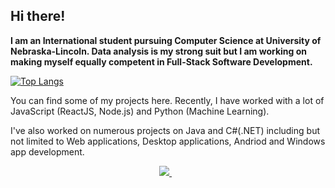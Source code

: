 ## Hi there! 

**I am an International student pursuing Computer Science at University of Nebraska-Lincoln. Data analysis is my strong suit but I am working on making myself equally competent in Full-Stack Software Development.**


[![Top Langs](https://github-readme-stats.vercel.app/api/top-langs/?username=rojinadeuja&layout=compact&hide=jupyter%20notebook&langs_count=7)](https://github.com/anuraghazra/github-readme-stats)

You can find some of my projects here. Recently, I have worked with a lot of JavaScript (ReactJS, Node.js) and Python (Machine Learning).

I've also worked on numerous projects on Java and C#(.NET) including but not limited to Web applications, Desktop applications, Andriod and Windows app development.

<p align='center'> 
  <a href="https://www.linkedin.com/in/rojinadeuja/">
    <img src="https://img.shields.io/badge/linkedin-%230077B5.svg?&style=for-the-badge&logo=linkedin&logoColor=white" />
  </a>&nbsp;&nbsp;
</p>
<!--
[![Open Source? Yes!](https://badgen.net/badge/Open%20Source%20%3F/Yes%21/blue?icon=github)](https://github.com/Naereen/badges/)
-->
